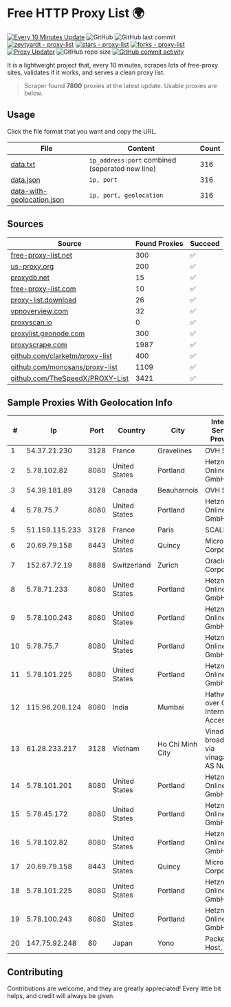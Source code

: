 
# Free HTTP Proxy List 🌍

[![Every 10 Minutes Update](https://github.com/mertguvencli/http-proxy-list/actions/workflows/main.yml/badge.svg?branch=main)](https://github.com/mertguvencli/http-proxy-list/actions/workflows/main.yml)
![GitHub](https://img.shields.io/github/license/mertguvencli/http-proxy-list)
![GitHub last commit](https://img.shields.io/github/last-commit/mertguvencli/http-proxy-list)
[![zevtyardt - proxy-list](https://img.shields.io/static/v1?label=zevtyardt&message=proxy-list&color=blue&logo=github)](https://github.com/zevtyardt/proxy-list "Go to GitHub repo")
[![stars - proxy-list](https://img.shields.io/github/stars/zevtyardt/proxy-list?style=social)](https://github.com/zevtyardt/proxy-list)
[![forks - proxy-list](https://img.shields.io/github/forks/zevtyardt/proxy-list?style=social)](https://github.com/zevtyardt/proxy-list)
[![Proxy Updater](https://github.com/zevtyardt/proxy-list/workflows/Proxy%20Updater/badge.svg)](https://github.com/zevtyardt/proxy-list/actions?query=workflow:"Proxy+Updater")
![GitHub repo size](https://img.shields.io/github/repo-size/zevtyardt/proxy-list)
[![GitHub commit activity](https://img.shields.io/github/commit-activity/m/zevtyardt/proxy-list?logo=commits)](https://github.com/zevtyardt/proxy-list/commits/main)

It is a lightweight project that, every 10 minutes, scrapes lots of free-proxy sites, validates if it works, and serves a clean proxy list.

> Scraper found **7800** proxies at the latest update. Usable proxies are below.

## Usage

Click the file format that you want and copy the URL.

|File|Content|Count|
|----|-------|-----|
|[data.txt](https://raw.githubusercontent.com/mertguvencli/http-proxy-list/main/proxy-list/data.txt)|`ip_address:port` combined (seperated new line)|316|
|[data.json](https://raw.githubusercontent.com/mertguvencli/http-proxy-list/main/proxy-list/data.json)|`ip, port`|316|
|[data-with-geolocation.json](https://raw.githubusercontent.com/mertguvencli/http-proxy-list/main/proxy-list/data-with-geolocation.json)|`ip, port, geolocation`|316|

## Sources

|Source|Found Proxies|Succeed|
|------|-------------|-------|
|[free-proxy-list.net](https://free-proxy-list.net)|300|✅|
|[us-proxy.org](https://www.us-proxy.org)|200|✅|
|[proxydb.net](http://proxydb.net)|15|✅|
|[free-proxy-list.com](https://free-proxy-list.com/?page=&port=&type%5B%5D=http&type%5B%5D=https&up_time=0&search=Search)|10|✅|
|[proxy-list.download](https://www.proxy-list.download/HTTP)|26|✅|
|[vpnoverview.com](https://vpnoverview.com/privacy/anonymous-browsing/free-proxy-servers)|32|✅|
|[proxyscan.io](https://www.proxyscan.io)|0|✅|
|[proxylist.geonode.com](https://proxylist.geonode.com/api/proxy-list?limit=300&page=1&sort_by=lastChecked&sort_type=desc&protocols=http,https)|300|✅|
|[proxyscrape.com](https://api.proxyscrape.com/v2/?request=displayproxies&protocol=http&timeout=10000&country=all&ssl=all&anonymity=all)|1987|✅|
|[github.com/clarketm/proxy-list](https://raw.githubusercontent.com/clarketm/proxy-list/master/proxy-list-raw.txt)|400|✅|
|[github.com/monosans/proxy-list](https://raw.githubusercontent.com/monosans/proxy-list/main/proxies/http.txt)|1109|✅|
|[github.com/TheSpeedX/PROXY-List](https://raw.githubusercontent.com/TheSpeedX/PROXY-List/master/http.txt)|3421|✅|


## Sample Proxies With Geolocation Info

|#|Ip|Port|Country|City|Internet Service Provider|
|-|--|----|-------|----|-------------------------|
|1|54.37.21.230|3128|France|Gravelines|OVH SAS|
|2|5.78.102.82|8080|United States|Portland|Hetzner Online GmbH|
|3|54.39.181.89|3128|Canada|Beauharnois|OVH SAS|
|4|5.78.75.7|8080|United States|Portland|Hetzner Online GmbH|
|5|51.159.115.233|3128|France|Paris|SCALEWAY|
|6|20.69.79.158|8443|United States|Quincy|Microsoft Corporation|
|7|152.67.72.19|8888|Switzerland|Zurich|Oracle Corporation|
|8|5.78.71.233|8080|United States|Portland|Hetzner Online GmbH|
|9|5.78.100.243|8080|United States|Portland|Hetzner Online GmbH|
|10|5.78.75.7|8080|United States|Portland|Hetzner Online GmbH|
|11|5.78.101.225|8080|United States|Portland|Hetzner Online GmbH|
|12|115.96.208.124|8080|India|Mumbai|Hathway IP over Cable Internet Access|
|13|61.28.233.217|3128|Vietnam|Ho Chi Minh City|Vinadata broadcast via vinagame AS Number|
|14|5.78.101.201|8080|United States|Portland|Hetzner Online GmbH|
|15|5.78.45.172|8080|United States|Portland|Hetzner Online GmbH|
|16|5.78.102.82|8080|United States|Portland|Hetzner Online GmbH|
|17|20.69.79.158|8443|United States|Quincy|Microsoft Corporation|
|18|5.78.101.225|8080|United States|Portland|Hetzner Online GmbH|
|19|5.78.100.243|8080|United States|Portland|Hetzner Online GmbH|
|20|147.75.92.248|80|Japan|Yono|Packet Host, Inc.|



## Contributing

Contributions are welcome, and they are greatly appreciated! Every
little bit helps, and credit will always be given.

